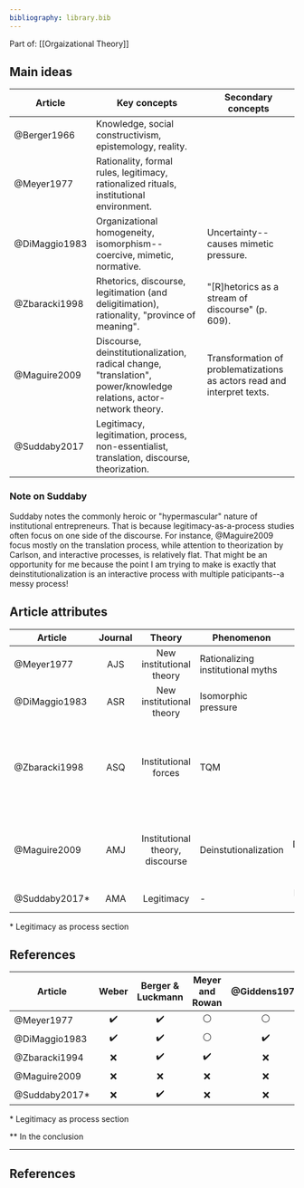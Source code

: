 ```yaml
---
bibliography: library.bib
---
```


Part of: [[Orgaizational Theory]]

## Main ideas

| Article       | Key concepts                                                                  | Secondary concepts    |
| ---           | -------                                                                                       | ----- |
| @Berger1966   | Knowledge, social constructivism, epistemology, reality.                                      |       |
| @Meyer1977    | Rationality, formal rules, legitimacy, rationalized rituals, institutional environment.       |       |
| @DiMaggio1983 | Organizational homogeneity, isomorphism--coercive, mimetic, normative.                        |  Uncertainty--causes mimetic pressure.   |
| @Zbaracki1998 | Rhetorics, discourse, legitimation (and deligitimation), rationality, "province of meaning".  | "[R]hetorics as a stream of discourse" (p. 609). |
| @Maguire2009  | Discourse, deinstitutionalization, radical change, "translation", power/knowledge relations, actor-network theory. | Transformation of problematizations as actors read and interpret texts.   | 
| @Suddaby2017  | Legitimacy, legitimation, process, non-essentialist, translation, discourse, theorization.    | 

### Note on Suddaby

Suddaby notes the commonly heroic or "hypermascular" nature of institutional entrepreneurs. That is because legitimacy-as-a-process studies often focus on one side of the discourse. For instance, @Maguire2009 focus mostly on the translation process, while attention to theorization by Carlson, and interactive processes, is relatively flat. That might be an opportunity for me because the point I am trying to make is exactly that deinstitutionalization is an interactive process with multiple paticipants--a messy process!

## Article attributes

| Article       | Journal   | Theory                            | Phenomenon                        | Method            | Conclusion      |
| --------------| :-:       | :----------:                      | -----                             | :----:            | ------------------------------------ |
| @Meyer1977    | AJS       | New institutional theory          | Rationalizing institutional myths | Theory            |
| @DiMaggio1983 | ASR       | New institutional theory          | Isomorphic pressure               | Theory            |
| @Zbaracki1998 | ASQ       | Institutional forces              | TQM                               | Case studies      | When TQM is institutionalized in organizations--shaped and socially constructed--technical elements are lost. |
| @Maguire2009  | AMJ       | Institutional theory, discourse   | Deinstutionalization              | Discourse analysis| Because of Carson, DDT was deinstitutionalized, but some meaning was lost in translation. |
| @Suddaby2017* | AMA       | Legitimacy                        | -                                 | Literature Review |

\* Legitimacy as process section

## References

| Article       | Weber             | Berger & Luckmann | Meyer and Rowan   | @Giddens1979      | @DiMaggio1983     |   @Latour1984         | Foucault              |
| ----          | :-:               | :-:               | :-:               | :-:               | :-:               |           :-:            | :-:               |
| @Meyer1977    | :heavy_check_mark:| :heavy_check_mark:| :white_circle:    | :white_circle:    | :white_circle:    |   :white_circle:      | :x:                   |
| @DiMaggio1983 | :heavy_check_mark:| :heavy_check_mark:| :white_circle:    | :heavy_check_mark:| :white_circle:    | :white_circle:      | :x:                   |
| @Zbaracki1994 | :x:               | :heavy_check_mark:| :heavy_check_mark:| :x:               | :heavy_check_mark:|           :x:                 | :x:                  |
| @Maguire2009  | :x:               | :x:               | :x:               | :x:               | :x:               | :heavy_check_mark:  | :heavy_check_mark:    |
| @Suddaby2017* | :x:               | :heavy_check_mark:| :x:               | :x:               | :x:               |           :x:                | :heavy_check_mark:**  |

\* Legitimacy as process section

\*\* In the conclusion

<!--[[_TOC_]]

Part of: [[Organizational Theory]]

## Related to

### Seminal papers
* [[DiMaggio & Powell 1983]] - The Iron Cage Revisited
* [[Oliver 1991]] - Strategic Responses to Institutional Processes
* [[Meyer & Rowan 1977]] - Institutionalized Organizations: Formal Structure as Myth and Ceremony

### Other papers
* [[Heugens & Lander 2009]] - Structure! Agency! (and other quarrels)
* [[Zbaracki 1998]] - The Rhetoric and Reality of Total Quality Management
* [[Hwang & Powell 2009]] - The Rationalization of Charity: The Influence of Professionalism in the Nonprofit Sector
* [[McPherson & Sauder 2013]] - Logics in Action: Managing Institutional Complexity in a Drug Court
* [[Selznick 1957]] - Leadership in Administration

### Courses etc.
* [[Business Strategy II 2017]]
* [[Organizational Theory 2017]]
* [[https://en.wikipedia.org/wiki/New_institutionalism]]

## One-paragraph summary
[[Meyer & Rowan 1977]] as well as [[DiMaggio & Powell 1983]] opened this discourse by putting into question the presumption of efficient bureaucracy and exploring the antecedents of bureaucratization. At its core, Institutional Theory studies how at times choices on firm characteristics are determined by the environment (structure), e.g. peers' characteristics, rather than (agentic) efficiency concerns. At different times, authors took different approaches to balancing agency and structure. [[DiMaggio and Powell 1983]] for instance hold that rational actors consciously succumb to the isomorphic pressure to gain certain benefits, whereas [[Oliver 1991]] explains that actors can, when they are aware of institutional pressure, use various strategies to defy this pressure.

## One-page summary
What determines how organizations are organized (and, subsequently, act)? For the longest time, management literature considered organizational choices to be a result of efficiency concerns, before that notion was called into question ([[Meyer and Rowan 1977]]). Today, the consensus is that institutional forces greatly constrain organizational choices. These institutional forces are (1) *regulative*, (2) *normative*, or (3) *cultural* in nature ([[Scott and Davis 2007]]: 258). For instance, (1) the law necessitates certain organizational features, such as the formal appointment of a CEO, and the existence of an accounting department. Further, (2) social norms guide the behavior of individuals within organizations; professionals for example undergo professional training and carry very salient norms of professional work procedure into their organizations. Finally, (3) when looking for solutions for challenges, managers generate these answers based on their experience (as do all humans). Experience and knowledge guides cognitive processes in individuals, thus, any solution that a manager comes up with, even a novel one, will be relative to (e.g., a remix, or a negation) existing concepts. The most common place to look for models to emulate is the competitive environment, hence the popular notion of institutional isomorphism within industries ([[Scott and Davis 2007]]).

The early literature emphasized the constraints that institutional processes impose on organizations. [[DiMaggio and Powell (1983)|DiMaggio and Powell 1983]] explicitly set out to study why it is that organizational forms and practices are so homogeneous. Over time, the literature has placed a greater emphasis on opportunities that present themselves for managers to actively navigate the institutional environment. [[Oliver (1991)|Oliver 1991]] for instance describes the tactics that organizations have at their disposal to react to institutional processes. These responses are on a spectrum from compliance to non-compliance. Further, Oliver emphasizes that even in the case of formal compliance with institutional norms, organizations have considerable leeway to diverge.-->

---

## References